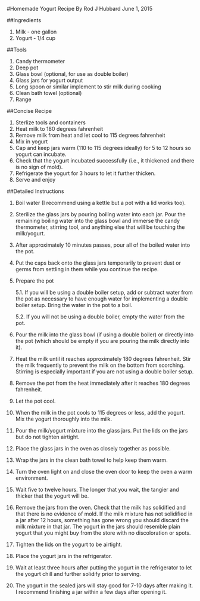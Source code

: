 #Homemade Yogurt Recipe
By Rod J Hubbard
June 1, 2015

##Ingredients
1. Milk - one gallon
2. Yogurt - 1/4 cup

##Tools
1. Candy thermometer
2. Deep pot
3. Glass bowl (optional, for use as double boiler)
4. Glass jars for yogurt output
5. Long spoon or similar implement to stir milk during cooking
6. Clean bath towel (optional)
7. Range

##Concise Recipe
1. Sterlize tools and containers
2. Heat milk to 180 degrees fahrenheit
3. Remove milk from heat and let cool to 115 degrees fahrenheit
4. Mix in yogurt
5. Cap and keep jars warm (110 to 115 degrees ideally) for 5 to 12 hours so yogurt can incubate.
6. Check that the yogurt incubated successfully (i.e., it thickened and there is no sign of mold).
7. Refrigerate the yogurt for 3 hours to let it further thicken.
8. Serve and enjoy

##Detailed Instructions
1. Boil water (I recommend using a kettle but a pot with a lid works too).
2. Sterilize the glass jars by pouring boiling water into each jar. Pour the remaining boiling water into the glass bowl and immerse the candy thermometer, stirring tool, and anything else that will be touching the milk/yogurt.
3. After approximately 10 minutes passes, pour all of the boiled water into the pot.
4. Put the caps back onto the glass jars temporarily to prevent dust or germs from settling in them while you continue the recipe.
5. Prepare the pot

    5.1. If you will be using a double boiler setup, add or subtract water from the pot as necessary to have enough water for implementing a double boiler setup. Bring the water in the pot to a boil.

    5.2. If you will not be using a double boiler, empty the water from the pot.

6. Pour the milk into the glass bowl (if using a double boiler) or directly into the pot (which should be empty if you are pouring the milk directly into it).
7. Heat the milk until it reaches approximately 180 degrees fahrenheit. Stir the milk frequently to prevent the milk on the bottom from scorching. Stirring is especially important if you are not using a double boiler setup.
8. Remove the pot from the heat immediately after it reaches 180 degrees fahrenheit.
9. Let the pot cool.
10. When the milk in the pot cools to 115 degrees or less, add the yogurt. Mix the yogurt thoroughly into the milk.
11. Pour the milk/yogurt mixture into the glass jars. Put the lids on the jars but do not tighten airtight.
12. Place the glass jars in the oven as closely together as possible.
13. Wrap the jars in the clean bath towel to help keep them warm.
14. Turn the oven light on and close the oven door to keep the oven a warm environment.
15. Wait five to twelve hours. The longer that you wait, the tangier and thicker that the yogurt will be.
16. Remove the jars from the oven. Check that the milk has solidified and that there is no evidence of mold. If the milk mixture has not solidified in a jar after 12 hours, something has gone wrong you should discard the milk mixture in that jar. The yogurt in the jars should resemble plain yogurt that you might buy from the store with no discoloration or spots.
17. Tighten the lids on the yogurt to be airtight.
18. Place the yogurt jars in the refrigerator.
19. Wait at least three hours after putting the yogurt in the refrigerator to let the yogurt chill and further solidify prior to serving.
20. The yogurt in the sealed jars will stay good for 7-10 days after making it. I recommend finishing a jar within a few days after opening it.
